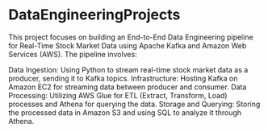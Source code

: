 # DataEngineeringProjects

This project focuses on building an End-to-End Data Engineering pipeline for Real-Time Stock Market Data using Apache Kafka and Amazon Web Services (AWS). The pipeline involves:

Data Ingestion: Using Python to stream real-time stock market data as a producer, sending it to Kafka topics.
Infrastructure: Hosting Kafka on Amazon EC2 for streaming data between producer and consumer.
Data Processing: Utilizing AWS Glue for ETL (Extract, Transform, Load) processes and Athena for querying the data.
Storage and Querying: Storing the processed data in Amazon S3 and using SQL to analyze it through Athena.
